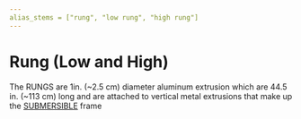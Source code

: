 ```yaml
---
alias_stems = ["rung", "low rung", "high rung"]
---
```


# Rung (Low and High)

The RUNGS are 1in. (\~2.5 cm) diameter aluminum extrusion which are 44.5 in.
(\~113 cm) long and are attached to vertical metal extrusions that make up the
[SUBMERSIBLE](!!) frame
